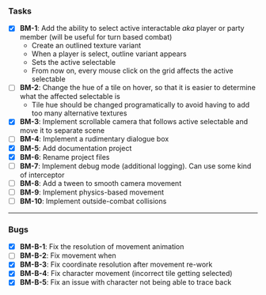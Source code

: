 ### Tasks

- [X] **BM-1**: Add the ability to select active interactable *aka* player or party member (will be useful for turn based combat)
    - Create an outlined texture variant
    - When a player is select, outline variant appears
    - Sets the active selectable
    - From now on, every mouse click on the grid affects the active selectable
- [ ] **BM-2**: Change the hue of a tile on hover, so that it is easier to
  determine what the affected selectable is
    - Tile hue should be changed programatically to avoid having to add
      too many alternative textures
- [X] **BM-3**: Implement scrollable camera that follows active selectable and move it to separate
scene
- [ ] **BM-4**: Implement a rudimentary dialogue box
- [X] **BM-5**: Add documentation project
- [X] **BM-6**: Rename project files
- [ ] **BM-7**: Implement debug mode (additional logging). Can use some kind of interceptor
- [ ] **BM-8**: Add a tween to smooth camera movement
- [ ] **BM-9**: Implement physics-based movement 
- [ ] **BM-10**: Implement outside-combat collisions
---

### Bugs

- [X] **BM-B-1**: Fix the resolution of movement animation
- [ ] **BM-B-2**: Fix movement when 
- [X] **BM-B-3**: Fix coordinate resolution after movement re-work
- [X] **BM-B-4**: Fix character movement (incorrect tile getting selected)
- [X] **BM-B-5**: Fix an issue with character not being able to trace back